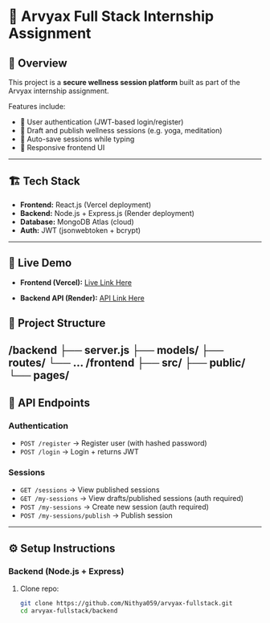 # 🌿 Arvyax Full Stack Internship Assignment  

## 📌 Overview  
This project is a **secure wellness session platform** built as part of the Arvyax internship assignment.  

Features include:  
- 🔐 User authentication (JWT-based login/register)  
- 📝 Draft and publish wellness sessions (e.g. yoga, meditation)  
- 💾 Auto-save sessions while typing  
- 📱 Responsive frontend UI  

---

## 🏗️ Tech Stack  
- **Frontend:** React.js (Vercel deployment)  
- **Backend:** Node.js + Express.js (Render deployment)  
- **Database:** MongoDB Atlas (cloud)  
- **Auth:** JWT (jsonwebtoken + bcrypt)  

---

## 🚀 Live Demo  
- **Frontend (Vercel):** [Live Link Here](https://your-frontend-link.vercel.app)
  
- **Backend API (Render):** [API Link Here](https://your-backend-link.onrender.com)  

## 📂 Project Structure
/backend
   ├── server.js
   ├── models/
   ├── routes/
   └── ...
/frontend
   ├── src/
   ├── public/
   └── pages/
   ---

## 🔑 API Endpoints  

### Authentication  
- `POST /register` → Register user (with hashed password)  
- `POST /login` → Login + returns JWT  

### Sessions  
- `GET /sessions` → View published sessions  
- `GET /my-sessions` → View drafts/published sessions (auth required)  
- `POST /my-sessions` → Create new session (auth required)  
- `POST /my-sessions/publish` → Publish session  

---

## ⚙️ Setup Instructions  

### Backend (Node.js + Express)  
1. Clone repo:  
   ```bash
   git clone https://github.com/Nithya059/arvyax-fullstack.git
   cd arvyax-fullstack/backend
